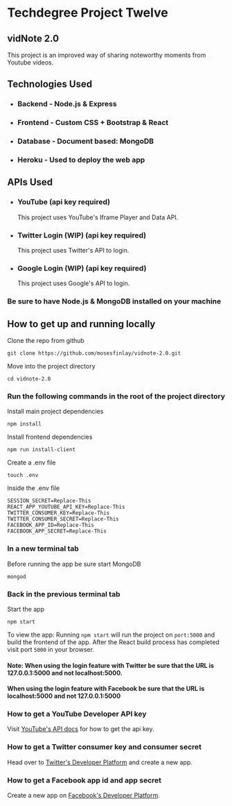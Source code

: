 # Techdegree Project Twelve
## vidNote 2.0

This project is an improved way of sharing noteworthy moments from Youtube videos.

## Technologies Used

- ### Backend - Node.js & Express
- ### Frontend - Custom CSS + Bootstrap & React
- ### Database - Document based: MongoDB
- ### Heroku - Used to deploy the web app

## APIs Used

- ### YouTube (api key required)
  This project uses YouTube's Iframe Player and Data API.

- ### Twitter Login (WIP) (api key required)
  This project uses Twitter's API to login.

- ### Google Login (WIP) (api key required)
  This project uses Google's API to login.

### Be sure to have Node.js & MongoDB installed on your machine

## How to get up and running locally

Clone the repo from github
```
git clone https://github.com/mosesfinlay/vidnote-2.0.git
```

Move into the project directory
```
cd vidnote-2.0
```

### Run the following commands in the root of the project directory

Install main project dependencies
```
npm install
```

Install frontend dependencies
```
npm run install-client
```

Create a .env file
```
touch .env
```

Inside the .env file
```
SESSION_SECRET=Replace-This
REACT_APP_YOUTUBE_API_KEY=Replace-This
TWITTER_CONSUMER_KEY=Replace-This
TWITTER_CONSUMER_SECRET=Replace-This
FACEBOOK_APP_ID=Replace-This
FACEBOOK_APP_SECRET=Replace-This
```

### In a new terminal tab

Before running the app be sure start MongoDB
```
mongod
```

### Back in the previous terminal tab

Start the app
```
npm start
```

To view the app: Running `npm start` will run the project on `port:5000` and build the frontend of the app. After the React build process has completed visit port `5000` in your browser.

#### Note: When using the login feature with Twitter be sure that the URL is 127.0.0.1:5000 and not localhost:5000. 

#### When using the login feature with Facebook be sure that the URL is localhost:5000 and not 127.0.0.1:5000

### How to get a YouTube Developer API key

Visit [YouTube's API docs](https://developers.google.com/youtube/v3/getting-started) for how to get the api key.

### How to get a Twitter consumer key and consumer secret

Head over to [Twitter's Developer Platform](https://developer.twitter.com/) and create a new app.

### How to get a Facebook app id and app secret

Create a new app on [Facebook's Developer Platform](https://developers.facebook.com/).